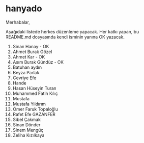 # hanyado

 Merhabalar,

Aşağıdaki listede herkes düzenleme yapacak. Her katkı yapan, bu README.md dosyasında kendi isminin yanına OK yazacak. 

 1. Sinan Hanay - OK
 2. Ahmet Burak Gözel
 3. Ahmet Kar - OK
 4. Asım Burak Gündüz - OK
 5. Batuhan aydın
 6. Beyza Parlak
 7. Cevriye Efe
 8. Hande
 9. Hasan Hüseyin Turan
 10. Muhammed Fatih Kılıç
 11. Mustafa
 12. Mustafa Yıldırım
 13. Ömer Faruk Topaloğlu
 14. Rafet Efe GAZANFER
 15. Sibel Çakmak
 16. Sinan Dönder
 17. Sinem Mengüç
 18. Zeliha Kızılkaya

